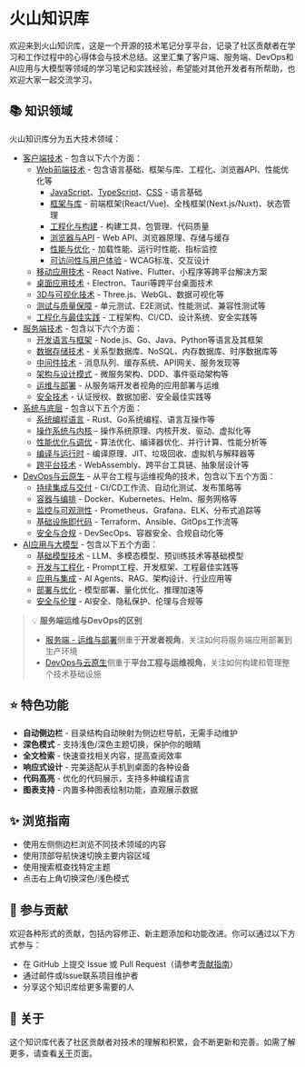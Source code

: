 # 火山知识库

欢迎来到火山知识库，这是一个开源的技术笔记分享平台，记录了社区贡献者在学习和工作过程中的心得体会与技术总结。这里汇集了客户端、服务端、DevOps和AI应用与大模型等领域的学习笔记和实践经验，希望能对其他开发者有所帮助，也欢迎大家一起交流学习。

## 📚 知识领域

火山知识库分为五大技术领域：

- [客户端技术](/client/) - 包含以下六个方面：
  - [Web前端技术](/client/web前端技术/) - 包含语言基础、框架与库、工程化、浏览器API、性能优化等
    - [JavaScript](/client/web前端技术/javascript/)、[TypeScript](/client/web前端技术/typescript/)、[CSS](/client/web前端技术/css/) - 语言基础
    - [框架与库](/client/web前端技术/框架与库/) - 前端框架(React/Vue)、全栈框架(Next.js/Nuxt)、状态管理
    - [工程化与构建](/client/web前端技术/工程化与构建/) - 构建工具、包管理、代码质量
    - [浏览器与API](/client/web前端技术/浏览器与API/) - Web API、浏览器原理、存储与缓存
    - [性能与优化](/client/web前端技术/性能与优化/) - 加载性能、运行时性能、指标监控
    - [可访问性与用户体验](/client/web前端技术/可访问性与用户体验/) - WCAG标准、交互设计
  - [移动应用技术](/client/移动应用技术/) - React Native、Flutter、小程序等跨平台解决方案
  - [桌面应用技术](/client/桌面应用技术/) - Electron、Tauri等跨平台桌面技术
  - [3D与可视化技术](/client/3D与可视化技术/) - Three.js、WebGL、数据可视化等
  - [测试与质量保障](/client/测试与质量保障/) - 单元测试、E2E测试、性能测试、兼容性测试等
  - [工程化与最佳实践](/client/工程化与最佳实践/) - 工程架构、CI/CD、设计系统、安全实践等
- [服务端技术](/server/) - 包含以下六个方面：
  - [开发语言与框架](/server/开发语言与框架/) - Node.js、Go、Java、Python等语言及其框架
  - [数据存储技术](/server/数据存储技术/) - 关系型数据库、NoSQL、内存数据库、时序数据库等
  - [中间件技术](/server/中间件技术/) - 消息队列、缓存系统、API网关、服务发现等
  - [架构与设计模式](/server/架构与设计模式/) - 微服务架构、DDD、事件驱动架构等
  - [运维与部署](/server/运维与部署/) - 从服务端开发者视角的应用部署与运维
  - [安全技术](/server/安全技术/) - 认证授权、数据加密、安全最佳实践等
- [系统与底层](/systems/) - 包含以下五个方面：
  - [系统编程语言](/systems/系统编程语言/) - Rust、Go系统编程、语言互操作等
  - [操作系统与内核](/systems/操作系统与内核/) - 操作系统原理、内核开发、驱动、虚拟化等
  - [性能优化与调优](/systems/性能优化与调优/) - 算法优化、编译器优化、并行计算、性能分析等
  - [编译与运行时](/systems/编译与运行时/) - 编译原理、JIT、垃圾回收、虚拟机与解释器等
  - [跨平台技术](/systems/跨平台技术/) - WebAssembly、跨平台工具链、抽象层设计等
- [DevOps与云原生](/devops/) - 从平台工程与运维视角的技术，包含以下五个方面：
  - [持续集成与交付](/devops/持续集成与交付/) - CI/CD工作流、自动化测试、发布策略等
  - [容器与编排](/devops/容器与编排/) - Docker、Kubernetes、Helm、服务网格等
  - [监控与可观测性](/devops/监控与可观测性/) - Prometheus、Grafana、ELK、分布式追踪等
  - [基础设施即代码](/devops/基础设施即代码/) - Terraform、Ansible、GitOps工作流等
  - [安全与合规](/devops/安全与合规/) - DevSecOps、容器安全、合规自动化等
- [AI应用与大模型](/ai/) - 包含以下五个方面：
  - [基础模型技术](/ai/基础模型技术/) - LLM、多模态模型、预训练技术等基础模型
  - [开发与工程化](/ai/开发与工程化/) - Prompt工程、开发框架、工程最佳实践等
  - [应用与集成](/ai/应用与集成/) - AI Agents、RAG、架构设计、行业应用等
  - [部署与优化](/ai/部署与优化/) - 模型部署、量化优化、推理加速等
  - [安全与伦理](/ai/安全与伦理/) - AI安全、隐私保护、伦理与合规等

> 💡 **服务端运维与DevOps的区别**
> 
> - [服务端 - 运维与部署](/server/运维与部署/)侧重于**开发者视角**，关注如何将服务端应用部署到生产环境
> - [DevOps与云原生](/devops/)侧重于**平台工程与运维视角**，关注如何构建和管理整个技术基础设施

## ⭐ 特色功能

- **自动侧边栏** - 目录结构自动映射为侧边栏导航，无需手动维护
- **深色模式** - 支持浅色/深色主题切换，保护你的眼睛
- **全文检索** - 快速查找相关内容，提高查阅效率
- **响应式设计** - 完美适配从手机到桌面的各种设备
- **代码高亮** - 优化的代码展示，支持多种编程语言
- **图表支持** - 内置多种图表绘制功能，直观展示数据

## ✨ 浏览指南

- 使用左侧侧边栏浏览不同技术领域的内容
- 使用顶部导航快速切换主要内容区域
- 使用搜索框查找特定主题
- 点击右上角切换深色/浅色模式

## 🤝 参与贡献

欢迎各种形式的贡献，包括内容修正、新主题添加和功能改进。你可以通过以下方式参与：

- 在 GitHub 上提交 Issue 或 Pull Request（请参考[贡献指南](/contributing)）
- 通过邮件或Issue联系项目维护者
- 分享这个知识库给更多需要的人

## 📖 关于

这个知识库代表了社区贡献者对技术的理解和积累，会不断更新和完善。如需了解更多，请查看[关于](/about)页面。